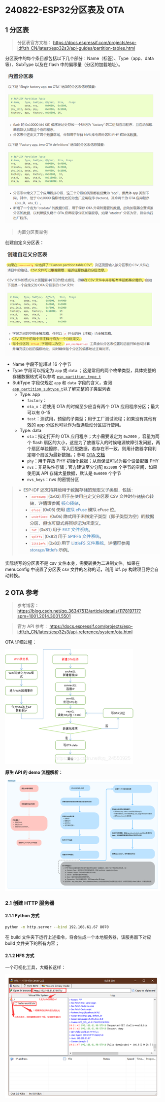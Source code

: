 # 240822-ESP32分区表及 OTA

## 1 分区表

>分区表官方文档： https://docs.espressif.com/projects/esp-idf/zh_CN/latest/esp32s3/api-guides/partition-tables.html

分区表中的每个条目都包括以下几个部分：Name（标签）、Type（app、data 等）、SubType 以及在 flash 中的偏移量（分区的加载地址）。

![](240822-ESP32分区表及OTA/image-20240822144319641.png)
>内置分区表举例

创建自定义分区表：

![](240822-ESP32分区表及OTA/image-20240822144526358.png)

- Name 字段不能超过 16 个字节
- Type 字段可以指定为 `app` 或 `data` ；这是常用的两个枚举类型，具体完整的存储数据格式可以参考 [`esp_partition_type_t`]( https://docs.espressif.com/projects/esp-idf/zh_CN/latest/esp32s3/api-reference/storage/partition.html#_CPPv420esp_partition_type_t "esp_partition_type_t")
- SubType 字段仅规定 `app` 和 `data` 字段的含义，查阅 [`esp_partition_subtype_t`]( https://docs.espressif.com/projects/esp-idf/zh_CN/latest/esp32s3/api-reference/storage/partition.html#_CPPv423esp_partition_subtype_t "esp_partition_subtype_t")以了解完整的子类型列表
	- Type: app
		- `factory`：
		- `ota_x`：若使用 OTA 的时候至少应当有两个 OTA 应用程序分区；最大可以有 0-15
		- `test`：测试用，预留的子类型；用于工厂测试流程；如果没有其他有效的 app 分区也可以作为备选启动分区进行使用。
	- Type: data
		- `ota`：指定打开的 OTA 应用程序；大小需要设定为 `0x2000` ，容量为两个 flash 扇区的大小，这是为了放置写入的时候电源故障引发问题，两个扇区单独擦除、写入匹配数据，若存在不一致，则用计数器字段判定哪个扇区为最新数据。；参考 [OTA 文档](https://docs.espressif.com/projects/esp-idf/zh_CN/latest/esp32s3/api-reference/system/ota.html) 
		- `phy`：用于存放 PHY 初始化数据；从而保证可以为每个设备配置 PHY
		- `nvs`：非易失性存储；官方建议至少分配 `0x3000` 个字节的空间，如果使用其 API 存储大量数据，默认是 `0x6000` 个字节
		- `nvs_keys`：nvs 的密钥分区

>![](240822-ESP32分区表及OTA/image-20240822153258586.png)

实际烧写的分区表不是 csv 文件本身，需要转换为二进制文件。如果在 menuconfig 中设置了分区表 csv 文件的名称的话，利用 idf. py 构建项目将会自动转换。

## 2 OTA 参考

>参考博客： https://blog.csdn.net/qq_36347513/article/details/117819717?spm=1001.2014.3001.5501

>官方 API 参考： https://docs.espressif.com/projects/esp-idf/zh_CN/latest/esp32s3/api-reference/system/ota.html

OTA 详细过程：

![](240822-ESP32分区表及OTA/image-20240822155139855.png)

**原生 API 的 demo 流程解析：**

![](240822-ESP32分区表及OTA/image-20240822170040282.png)

### 2.1 创建 HTTP 服务器

#### 2.1.1 Python 方式 

```bash
python -m http.server --bind 192.168.61.67 8070
```

在 build 文件夹下运行上述指令，将会生成一个本地服务器，该服务器下对应 build 文件夹下的所有内容；

#### 2.1.2 HFS 方式

一个可视化工具，大概长这样：

![](240822-ESP32分区表及OTA/image-20240822170400118.png)


